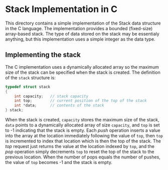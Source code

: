# Stack Implementation in C
This directory contains a simple implementation of the Stack data structure in the C language. The implementation provides a bounded (fixed-size) array-based stack. The type of data stored on the stack may be essentialy anything, but this implementation uses a simple integer as the data type.

## Implementing the stack
The C implementation uses a dynamically allocated array so the maximum size of the stack can be specified when the stack is created. The definition of the `stack` structure is:
```C
typedef struct stack
{
    int capacity;   // stack capacity
    int top;        // current position of the top of the stack
    int *data;      // contents of the stack
} stack;
```
When the stack is created, `capacity` stores the maximum size of the stack, `data` points to a dynamically allocated array of size `capacity`, and `top` is set to -1 indicating that the stack is empty. Each _push_ operation inserts a value into the array at the location immediately following the value of `top`, then `top` is incremented to index that location which is then the top of the stack. The _top_ request just returns the value at the location indexed by `top`, and the _pop_ operation simply decrements `top` to reset the top of the stack to the previous location. When the number of pops equals the number of pushes, the value of `top` becomes -1 and the stack is empty.
